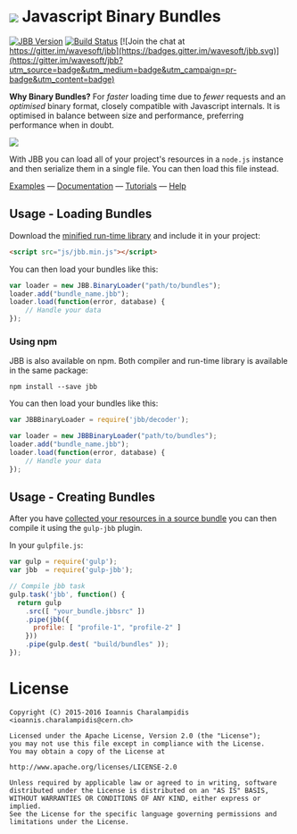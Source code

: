 <h1> <img src="https://raw.githubusercontent.com/wavesoft/jbb/master/doc/jbb-logo.png" align="absmiddle" /> Javascript Binary Bundles</h1>

[![JBB Version](https://img.shields.io/npm/v/jbb.svg?label=version&maxAge=2592000)](https://www.npmjs.com/package/jbb) [![Build Status](https://travis-ci.org/wavesoft/jbb.svg?branch=master)](https://travis-ci.org/wavesoft/jbb) [![Join the chat at https://gitter.im/wavesoft/jbb](https://badges.gitter.im/wavesoft/jbb.svg)](https://gitter.im/wavesoft/jbb?utm_source=badge&utm_medium=badge&utm_campaign=pr-badge&utm_content=badge)

**Why Binary Bundles?** For *faster* loading time due to *fewer* requests and an *optimised* binary format, closely compatible with Javascript internals. It is optimised in balance between size and performance, preferring performance when in doubt.

<img src="https://raw.githubusercontent.com/wiki/wavesoft/jbb/img/jbb-desc.png" />

With JBB you can load all of your project's resources in a `node.js` instance and then serialize them in a single file. You can then load this file instead. 

[Examples](https://github.com/wavesoft/jbb/wiki#examples) — [Documentation](https://github.com/wavesoft/jbb/wiki) — [Tutorials](https://github.com/wavesoft/jbb/wiki#tutorials) — [Help](https://gitter.im/wavesoft/jbb)

## Usage - Loading Bundles

Download the [minified run-time library](https://raw.githubusercontent.com/wavesoft/jbb/master/dist/jbb.min.js) and include it in your project:

```html
<script src="js/jbb.min.js"></script>
```

You can then load your bundles like this:

```js
var loader = new JBB.BinaryLoader("path/to/bundles");
loader.add("bundle_name.jbb");
loader.load(function(error, database) {
    // Handle your data 
});
```

### Using npm

JBB is also available on npm. Both compiler and run-time library is available in the same package:

```
npm install --save jbb
```

You can then load your bundles like this:

```js
var JBBBinaryLoader = require('jbb/decoder');

var loader = new JBBBinaryLoader("path/to/bundles");
loader.add("bundle_name.jbb");
loader.load(function(error, database) {
    // Handle your data 
});
```

## Usage - Creating Bundles

After you have [collected your resources in a source bundle](https://github.com/wavesoft/jbb/wiki/Creating-a-Simple-Source-Bundle-%26-Compiling-it) you can then compile it using the `gulp-jbb` plugin.

In your `gulpfile.js`:

```js
var gulp = require('gulp');
var jbb  = require('gulp-jbb');

// Compile jbb task
gulp.task('jbb', function() {
  return gulp
    .src([ "your_bundle.jbbsrc" ])
    .pipe(jbb({
      profile: [ "profile-1", "profile-2" ]
    }))
    .pipe(gulp.dest( "build/bundles" ));
});
```

# License

```
Copyright (C) 2015-2016 Ioannis Charalampidis <ioannis.charalampidis@cern.ch>

Licensed under the Apache License, Version 2.0 (the "License");
you may not use this file except in compliance with the License.
You may obtain a copy of the License at

http://www.apache.org/licenses/LICENSE-2.0

Unless required by applicable law or agreed to in writing, software
distributed under the License is distributed on an "AS IS" BASIS,
WITHOUT WARRANTIES OR CONDITIONS OF ANY KIND, either express or implied.
See the License for the specific language governing permissions and
limitations under the License.
```
